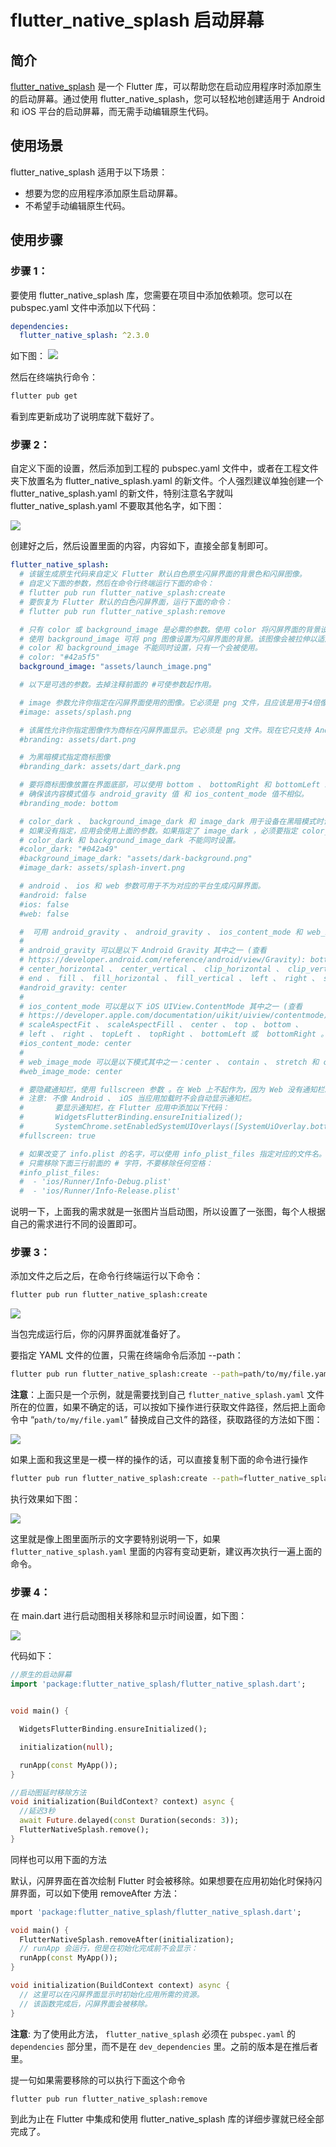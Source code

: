 # flutter_native_splash 启动屏幕

## 简介

[flutter_native_splash](https://pub.dev/packages/flutter_native_splash) 是一个 Flutter 库，可以帮助您在启动应用程序时添加原生的启动屏幕。通过使用 flutter_native_splash，您可以轻松地创建适用于 Android 和 iOS 平台的启动屏幕，而无需手动编辑原生代码。

## 使用场景

flutter_native_splash 适用于以下场景：

- 想要为您的应用程序添加原生启动屏幕。
- 不希望手动编辑原生代码。

## 使用步骤

### 步骤 1：

要使用 flutter_native_splash 库，您需要在项目中添加依赖项。您可以在 pubspec.yaml 文件中添加以下代码：

```yaml
dependencies:
  flutter_native_splash: ^2.3.0
```

如下图：
![](https://cdn.jsdelivr.net/gh/raisew/gallery/wedoc/202404011135194.png)

然后在终端执行命令：

```sh
flutter pub get
```

看到库更新成功了说明库就下载好了。

### 步骤 2：

自定义下面的设置，然后添加到工程的 pubspec.yaml 文件中，或者在工程文件夹下放置名为 flutter_native_splash.yaml 的新文件。个人强烈建议单独创建一个 flutter_native_splash.yaml 的新文件，特别注意名字就叫 flutter_native_splash.yaml 不要取其他名字，如下图：

![](https://cdn.jsdelivr.net/gh/raisew/gallery/wedoc/202404011136232.png)

创建好之后，然后设置里面的内容，内容如下，直接全部复制即可。

```yaml
flutter_native_splash:
  # 该锯生成原生代码来自定义 Flutter 默认白色原生闪屏界面的背景色和闪屏图像。
  # 自定义下面的参数，然后在命令行终端运行下面的命令：
  # flutter pub run flutter_native_splash:create
  # 要恢复为 Flutter 默认的白色闪屏界面，运行下面的命令：
  # flutter pub run flutter_native_splash:remove

  # 只有 color 或 background_image 是必需的参数。使用 color 将闪屏界面的背景设置为单色。
  # 使用 background_image 可将 png 图像设置为闪屏界面的背景。该图像会被拉伸以适应应用大小。
  # color 和 background_image 不能同时设置，只有一个会被使用。
  # color: "#42a5f5"
  background_image: "assets/launch_image.png"

  # 以下是可选的参数。去掉注释前面的 #可使参数起作用。

  # image 参数允许你指定在闪屏界面使用的图像。它必须是 png 文件，且应该是用于4倍像素密度的大小。
  #image: assets/splash.png

  # 该属性允许你指定图像作为商标在闪屏界面显示。它必须是 png 文件。现在它只支持 Android 和 iOS 。
  #branding: assets/dart.png

  # 为黑暗模式指定商标图像
  #branding_dark: assets/dart_dark.png

  # 要将商标图像放置在界面底部，可以使用 bottom 、 bottomRight 和 bottomLeft 。如果未指定或者指定了其它值，使用默认值 bottom 。
  # 确保该内容模式值与 android_gravity 值 和 ios_content_mode 值不相似。
  #branding_mode: bottom

  # color_dark 、 background_image_dark 和 image_dark 用于设备在黑暗模式时设置背景色和图像。
  # 如果没有指定，应用会使用上面的参数。如果指定了 image_dark ，必须要指定 color_dark 或 background_image_dark 。
  # color_dark 和 background_image_dark 不能同时设置。
  #color_dark: "#042a49"
  #background_image_dark: "assets/dark-background.png"
  #image_dark: assets/splash-invert.png

  # android 、 ios 和 web 参数可用于不为对应的平台生成闪屏界面。
  #android: false
  #ios: false
  #web: false

  #  可用 android_gravity 、 android_gravity 、 ios_content_mode 和 web_image_mode 来设置闪屏图像的位置。默认是居中。
  #
  # android_gravity 可以是以下 Android Gravity 其中之一 (查看
  # https://developer.android.com/reference/android/view/Gravity): bottom 、 center 、
  # center_horizontal 、 center_vertical 、 clip_horizontal 、 clip_vertical 、
  # end 、 fill 、 fill_horizontal 、 fill_vertical 、 left 、 right 、 start 或 top 。
  #android_gravity: center
  #
  # ios_content_mode 可以是以下 iOS UIView.ContentMode 其中之一 (查看
  # https://developer.apple.com/documentation/uikit/uiview/contentmode): scaleToFill 、
  # scaleAspectFit 、 scaleAspectFill 、 center 、 top 、 bottom 、
  # left 、 right 、 topLeft 、 topRight 、 bottomLeft 或  bottomRight 。
  #ios_content_mode: center
  #
  # web_image_mode 可以是以下模式其中之一：center 、 contain 、 stretch 和 cover 。
  #web_image_mode: center

  # 要隐藏通知栏，使用 fullscreen 参数 。在 Web 上不起作为，因为 Web 没有通知栏。默认是 false 。
  # 注意: 不像 Android 、 iOS 当应用加载时不会自动显示通知栏。
  #       要显示通知栏，在 Flutter 应用中添加以下代码：
  #       WidgetsFlutterBinding.ensureInitialized();
  #       SystemChrome.setEnabledSystemUIOverlays([SystemUiOverlay.bottom, SystemUiOverlay.top]);
  #fullscreen: true

  # 如果改变了 info.plist 的名字，可以使用 info_plist_files 指定对应的文件名。
  # 只需移除下面三行前面的 # 字符，不要移除任何空格：
  #info_plist_files:
  #  - 'ios/Runner/Info-Debug.plist'
  #  - 'ios/Runner/Info-Release.plist'
```

说明一下，上面我的需求就是一张图片当启动图，所以设置了一张图，每个人根据自己的需求进行不同的设置即可。

### 步骤 3：

添加文件之后之后，在命令行终端运行以下命令：

```sh
flutter pub run flutter_native_splash:create
```

![](https://cdn.jsdelivr.net/gh/raisew/gallery/wedoc/202404011137655.png)

当包完成运行后，你的闪屏界面就准备好了。

要指定 YAML 文件的位置，只需在终端命令后添加 --path：

```sh
flutter pub run flutter_native_splash:create --path=path/to/my/file.yaml

```

**注意**：上面只是一个示例，就是需要找到自己 `flutter_native_splash.yaml` 文件所在的位置，如果不确定的话，可以按如下操作进行获取文件路径，然后把上面命令中 “`path/to/my/file.yaml`” 替换成自己文件的路径，获取路径的方法如下图：

![](https://cdn.jsdelivr.net/gh/raisew/gallery/wedoc/202404011138984.png)

如果上面和我这里是一模一样的操作的话，可以直接复制下面的命令进行操作

```sh
flutter pub run flutter_native_splash:create --path=flutter_native_splash.yaml

```

执行效果如下图：

![](https://cdn.jsdelivr.net/gh/raisew/gallery/wedoc/202404011139116.png)

这里就是像上图里面所示的文字要特别说明一下，如果 `flutter_native_splash.yaml` 里面的内容有变动更新，建议再次执行一遍上面的命令。

### 步骤 4：

在 main.dart 进行启动图相关移除和显示时间设置，如下图：

![](https://cdn.jsdelivr.net/gh/raisew/gallery/wedoc/202404011139648.png)

代码如下：

```dart
//原生的启动屏幕
import 'package:flutter_native_splash/flutter_native_splash.dart';


void main() {

  WidgetsFlutterBinding.ensureInitialized();

  initialization(null);

  runApp(const MyApp());
}

//启动图延时移除方法
void initialization(BuildContext? context) async {
  //延迟3秒
  await Future.delayed(const Duration(seconds: 3));
  FlutterNativeSplash.remove();
}


```

同样也可以用下面的方法

默认，闪屏界面在首次绘制 Flutter 时会被移除。如果想要在应用初始化时保持闪屏界面，可以如下使用 removeAfter 方法：

```dart
mport 'package:flutter_native_splash/flutter_native_splash.dart';

void main() {
  FlutterNativeSplash.removeAfter(initialization);
  // runApp 会运行，但是在初始化完成前不会显示：
  runApp(const MyApp());
}

void initialization(BuildContext context) async {
  // 这里可以在闪屏界面显示时初始化应用所需的资源。
  // 该函数完成后，闪屏界面会被移除。
}

```

**注意**: 为了使用此方法， `flutter_native_splash` 必须在 `pubspec.yaml` 的 `dependencies` 部分里，而不是在 `dev_dependencies` 里。之前的版本是在推后者里。

提一句如果需要移除的可以执行下面这个命令

```sh
flutter pub run flutter_native_splash:remove
```

到此为止在 Flutter 中集成和使用 flutter_native_splash 库的详细步骤就已经全部完成了。
